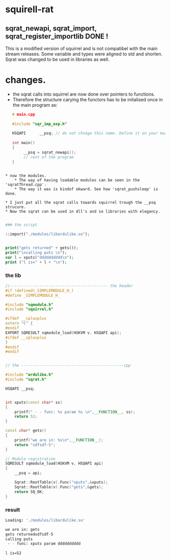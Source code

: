 # squirell-rat
## sqrat_newapi, sqrat_import, sqrat_register_importlib DONE !

This is a modified version of squirrel and is not compatibel with the main stream releases. 
Some variable and types were aligned to std and shorten. 
Sqrat was changed to be used in libraries as well.

# changes.

   * the sqrat calls into squirrel are now done over pointers to functions. 
   * Therefore the structure carying the functors has to be initalised once in the main program as:
   

```c++
   # main.cpp
   
   #include "sqr_imp_exp.h"
   
   HSQAPI      __psq; // do not chnage this name. Define it on your main.cpp
   
   int main()
   {
        __psq = sqrat_newapi();
        // rest of the program
   }
   
```

    * now the modules. 
        * The way of having loadable modules can be seen in the 'sqratThread.cpp'. 
        * The way it was is kindof okward. See how 'sqrat_pushsleep' is done.
        
    * I just put all the sqrat calls towards squirrel trough the __psq strucure.
    * Now the sqrat can be used in dll's and so libraries with elegancy.
  
  
```php

### the script

::import("./modules/libardulike.so");


print("gets returned" + gets());
print("\ncalling puts \n");
var l = xputs("dddddddddd\n");
print ("l is=" + l + "\n");

```


### the lib

```c++
//------------------------------------------- the header
#if !defined(_SIMPLEMODULE_H_)
#define _SIMPLEMODULE_H_

#include "sqmodule.h"
#include "squirrel.h"

#ifdef __cplusplus
extern "C" {
#endif
EXPORT SQRESULT sqmodule_load(HSKVM v, HSQAPI api);
#ifdef __cplusplus
}
#endif
#endif


// the ---------------------------------------------cpp

#include "ardulike.h"
#include "sqrat.h"

HSQAPI __psq;


int xputs(const char* ss)
{
    printf(" - - func: %s param %s \n",__FUNCTION__, ss);
    return 52;
}

const char* gets()
{
    printf("we are in: %s\n",__FUNCTION__);
    return "sdfsdf-5";
}

// Module registration
SQRESULT sqmodule_load(HSKVM v, HSQAPI api)
{
	__psq = api;

	Sqrat::RootTable(v).Func("xputs",&xputs);
	Sqrat::RootTable(v).Func("gets",&gets);
	return SQ_OK;
}
```



### result

```bash
Loading: './modules/libardulike.so'

we are in: gets
gets returnedsdfsdf-5
calling puts 
 - - func: xputs param dddddddddd
 
l is=52


```

